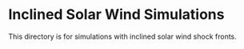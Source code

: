 # Inclined Solar Wind Simulations

This directory is for simulations with inclined solar wind shock fronts.